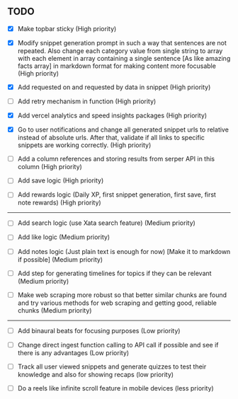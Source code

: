 ## TODO

- [X] Make topbar sticky (High priority)

- [X] Modify snippet generation prompt in such a way that sentences are not repeated. Also change each category value from single string to array with each element in array containing a single sentence [As like amazing facts array] in markdown format for making content more focusable (High priority)
  
- [X] Add requested on and requested by data in snippet (High priority)

- [ ] Add retry mechanism in function (High priority)

- [X] Add vercel analytics and speed insights packages (High priority)

- [X] Go to user notifications and change all generated snippet urls to relative instead of absolute urls. After that, validate if all links to specific snippets are working correctly. (High priority)

- [ ] Add a column references and storing results from serper API in this column (High priority)

- [ ] Add save logic (High priority)

- [ ] Add rewards logic (Daily XP, first snippet generation, first save, first note rewards) (High priority)

---

- [ ] Add search logic (use Xata search feature) (Medium priority)

- [ ] Add like logic (Medium priority)

- [ ] Add notes logic (Just plain text is enough for now) [Make it to markdown if possible] (Medium priority)
  
- [ ] Add step for generating timelines for topics if they can be relevant (Medium priority)

- [ ] Make web scraping more robust so that better similar chunks are found and try various methods for web scraping and getting good, reliable chunks (Medium priority)

---

- [ ] Add binaural beats for focusing purposes (Low priority)
  
- [ ] Change direct ingest function calling to API call if possible and see if there is any advantages (Low priority)

- [ ] Track all user viewed snippets and generate quizzes to test their knowledge and also for showing recaps (low priority)

- [ ] Do a reels like infinite scroll feature in mobile devices (less priority)